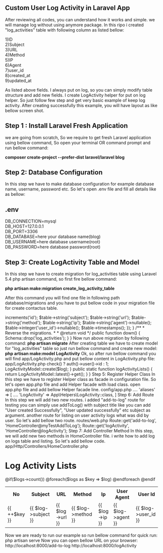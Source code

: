 ## Custom User Log Activity in Laravel App <br>

After reviewing all codes, you can understand how it works and simple. we will manage log without using anymore package. In this ripo i created "log_activities" table with following column as listed bellow:

1)ID<br>
2)Subject<br>
3)URL<br>
4)Method<br>
5)IP<br>
6)Agent<br>
7)user_id<br>
8)created_at<br>
9)updated_at<br>

As listed above fields. I always put on log, so you can simply modify table structure and add new fields. I create LogActivity helper for put on log helper. So just follow few step and get very basic example of keep log activity.
After creating successfully this example, you will have layout as like bellow screen shot.


## Step 1 : Install Laravel Fresh Application

we are going from scratch, So we require to get fresh Laravel application using bellow command, So open your terminal OR command prompt and run bellow command:

<b>composer create-project --prefer-dist laravel/laravel blog</b>

## Step 2: Database Configuration

In this step we have to make database configuration for example database name, username, password etc. So let's open .env file and fill all details like as bellow:

## .env

DB_CONNECTION=mysql<br>
DB_HOST=127.0.0.1<br>
DB_PORT=3306<br>
DB_DATABASE=here your database name(blog)<br>
DB_USERNAME=here database username(root)<br>
DB_PASSWORD=here database password(root)<br>

## Step 3: Create LogActivity Table and Model

In this step we have to create migration for log_activities table using Laravel 5.4 php artisan command, so first fire bellow command:

<b>php artisan make:migration create_log_activity_table</b>

After this command you will find one file in following path database/migrations and you have to put bellow code in your migration file for create contactus table.


<?php

use Illuminate\Support\Facades\Schema;
use Illuminate\Database\Schema\Blueprint;
use Illuminate\Database\Migrations\Migration;


class CreateLogActivityTable extends Migration
{
    /**
     * Run the migrations.
     *
     * @return void
     */
    public function up()
    {
        Schema::create('log_activities', function (Blueprint $table) {
            $table->increments('id');
            $table->string('subject');
            $table->string('url');
            $table->string('method');
            $table->string('ip');
            $table->string('agent')->nullable();
            $table->integer('user_id')->nullable();
            $table->timestamps();
        });
    }
    /**
     * Reverse the migrations.
     *
     * @return void
     */
    public function down()
    {
        Schema::drop('log_activities');
    }
}


Now run above migration by following command:

<b>php artisan migrate</b>

After creating table we have to create model for "log_activities" table so just run bellow command and create new model:

<b>php artisan make:model LogActivity</b>

Ok, so after run bellow command you will find app/LogActivity.php and put bellow content in LogActivity.php file:

app/LogActivity.php


<?php
namespace App;
use Illuminate\Database\Eloquent\Model;


class LogActivity extends Model
{
    /**
     * The attributes that are mass assignable.
     *
     * @var array
     */
    protected $fillable = [
        'subject', 'url', 'method', 'ip', 'agent', 'user_id'
    ];
}


## Step 4: Create LogActivity Helper Class

In this step we will create new directory "Helpers" in App directory. After created Helpers folder we require to create create LogActivity.php file and put bellow code:

app/Helpers/LogActivity.php

<?php


namespace App\Helpers;
use Request;
use App\LogActivity as LogActivityModel;


class LogActivity
{


    public static function addToLog($subject)
    {
    	$log = [];
    	$log['subject'] = $subject;
    	$log['url'] = Request::fullUrl();
    	$log['method'] = Request::method();
    	$log['ip'] = Request::ip();
    	$log['agent'] = Request::header('user-agent');
    	$log['user_id'] = auth()->check() ? auth()->user()->id : 1;
    	LogActivityModel::create($log);
    }


    public static function logActivityLists()
    {
    	return LogActivityModel::latest()->get();
    }


}
Step 5: Register Helper Class

In this step we have to register Helper class as facade in configuration file. So let's open app.php file and add Helper facade with load class. open app.php file and add bellow Helper facade line.

config/app.php

....

'aliases' => [

	....

	'LogActivity' => App\Helpers\LogActivity::class,

]

Step 6: Add Route

In this step we will add two new routes. i added "add-to-log" route for testing you can simply use addToLog() with subject title like you can add "User created Successfully", "User updated successfully" etc subject as argument. another route for listing on user activity logs what was did by user. So let's add bellow two route.

routes/web.php

Route::get('add-to-log', 'HomeController@myTestAddToLog');
Route::get('logActivity', 'HomeController@logActivity');
Step 7: Add Controller Method

In this step, we will add new two methods in HomeController file. i write how to add log on logs table and listing. So let's add bellow code.

app/Http/Controllers/HomeController.php

<?php


namespace App\Http\Controllers;


use Illuminate\Http\Request;


class HomeController extends Controller
{
    /**
     * Create a new controller instance.
     *
     * @return void
     */
    public function __construct()
    {


    }
    /**
     * Show the application dashboard.
     *
     * @return \Illuminate\Http\Response
     */
    public function myTestAddToLog()
    {
        \LogActivity::addToLog('My Testing Add To Log.');
        dd('log insert successfully.');
    }


    /**
     * Show the application dashboard.
     *
     * @return \Illuminate\Http\Response
     */
    public function logActivity()
    {
        $logs = \LogActivity::logActivityLists();
        return view('logActivity',compact('logs'));
    }
}
## Step 8: Add View File

In last step, we will create logActivity.blade.php file for display all logs with details form table. So let's copy from bellow code and put.

resources/views/logActivity.php

<!DOCTYPE html>
<html>
<head>
	<title>Log Activity Lists</title>
	<link rel="stylesheet" href="https://cdnjs.cloudflare.com/ajax/libs/twitter-bootstrap/3.3.7/css/bootstrap.min.css" />
</head>
<body>


<div class="container">
	<h1>Log Activity Lists</h1>
	<table class="table table-bordered">
		<tr>
			<th>No</th>
			<th>Subject</th>
			<th>URL</th>
			<th>Method</th>
			<th>Ip</th>
			<th width="300px">User Agent</th>
			<th>User Id</th>
			<th>Action</th>
		</tr>
		@if($logs->count())
			@foreach($logs as $key => $log)
			<tr>
				<td>{{ ++$key }}</td>
				<td>{{ $log->subject }}</td>
				<td class="text-success">{{ $log->url }}</td>
				<td><label class="label label-info">{{ $log->method }}</label></td>
				<td class="text-warning">{{ $log->ip }}</td>
				<td class="text-danger">{{ $log->agent }}</td>
				<td>{{ $log->user_id }}</td>
				<td><button class="btn btn-danger btn-sm">Delete</button></td>
			</tr>
			@endforeach
		@endif
	</table>
</div>


</body>
</html>
Now we are ready to run our example so run bellow command for quick run:

php artisan serve

Now you can open bellow URL on your browser:

http://localhost:8000/add-to-log

http://localhost:8000/logActivity

